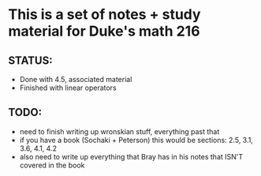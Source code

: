 # This is a set of notes + study material for Duke's math 216 

## STATUS: 
* Done with 4.5, associated material
* Finished with linear operators 

## TODO: 

* need to finish writing up wronskian stuff, everything past that 
* if you have a book (Sochaki + Peterson) this would be sections: 
2.5, 3.1, 3.6, 4.1, 4.2
* also need to write up everything that Bray has in his notes that ISN'T
covered in the book 


